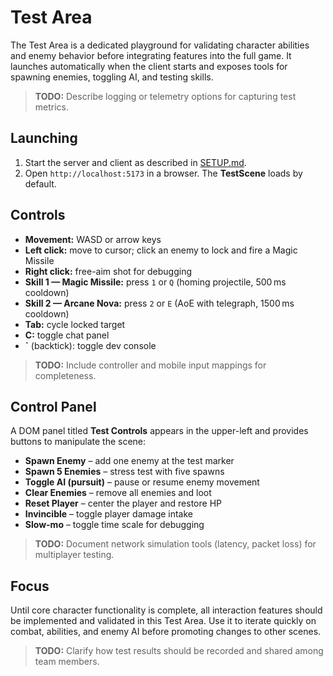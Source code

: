 # Test Area

The Test Area is a dedicated playground for validating character abilities and enemy behavior before integrating features into the full game. It launches automatically when the client starts and exposes tools for spawning enemies, toggling AI, and testing skills.

> **TODO:** Describe logging or telemetry options for capturing test metrics.

## Launching
1. Start the server and client as described in [SETUP.md](SETUP.md).
2. Open `http://localhost:5173` in a browser. The **TestScene** loads by default.

## Controls
- **Movement:** WASD or arrow keys
- **Left click:** move to cursor; click an enemy to lock and fire a Magic Missile
- **Right click:** free-aim shot for debugging
- **Skill 1 — Magic Missile:** press `1` or `Q` (homing projectile, 500 ms cooldown)
- **Skill 2 — Arcane Nova:** press `2` or `E` (AoE with telegraph, 1500 ms cooldown)
- **Tab:** cycle locked target
- **C:** toggle chat panel
- **`** (backtick): toggle dev console

> **TODO:** Include controller and mobile input mappings for completeness.

## Control Panel
A DOM panel titled **Test Controls** appears in the upper-left and provides buttons to manipulate the scene:
- **Spawn Enemy** – add one enemy at the test marker
- **Spawn 5 Enemies** – stress test with five spawns
- **Toggle AI (pursuit)** – pause or resume enemy movement
- **Clear Enemies** – remove all enemies and loot
- **Reset Player** – center the player and restore HP
- **Invincible** – toggle player damage intake
- **Slow-mo** – toggle time scale for debugging

> **TODO:** Document network simulation tools (latency, packet loss) for multiplayer testing.

## Focus
Until core character functionality is complete, all interaction features should be implemented and validated in this Test Area. Use it to iterate quickly on combat, abilities, and enemy AI before promoting changes to other scenes.

> **TODO:** Clarify how test results should be recorded and shared among team members.
